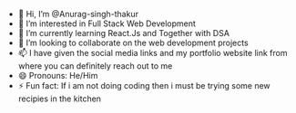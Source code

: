 - 👋 Hi, I’m @Anurag-singh-thakur
- 👀 I’m interested in Full Stack Web Development 
- 🌱 I’m currently learning React.Js and Together with DSA
- 💞️ I’m looking to collaborate on the web development projects 
- 📫 I have given the social media links and my portfolio website link from where you can definitely reach out to me
- 😄 Pronouns: He/Him
- ⚡ Fun fact: If i am not doing coding then i must be trying some new recipies in the kitchen

